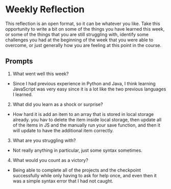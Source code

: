 # Weekly Reflection
This reflection is an open format, so it can be whatever you like. Take this opportunity to write a bit on some of the things you have learned this week, or some of the things that you are still struggling with, identify some challenges you had at the beginning of the week that you were able to overcome, or just generally how you are feeling at this point in the course.

## Prompts
1) What went well this week?

- Since I had previous experience in Python and Java, I think learning JavaScript was very easy since it is a lot like the two previous languages I learned.

2) What did you learn as a shock or surprise?

- How hard it is add an item to an array that is stored in local storage already. you hav to delete the item inside local storage, then update all of the items in JS and the manually run your save function, and then it will update to have the additional item correctly.

3) What are you struggling with?

- Not really anything in particular, just some syntax sometimes.

4) What would you count as a victory?

- Being able to complete all of the projects and the checkpoint successfully while only having to ask for help once, and even then it was a simple syntax error that I had not caught.